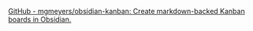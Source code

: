 [GitHub - mgmeyers/obsidian-kanban: Create markdown-backed Kanban boards in Obsidian.](https://github.com/mgmeyers/obsidian-kanban)

